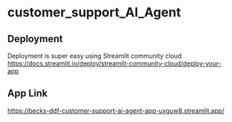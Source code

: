 # customer_support_AI_Agent
## Deployment
Deployment is super easy using Streamlit community cloud https://docs.streamlit.io/deploy/streamlit-community-cloud/deploy-your-app

## App Link
https://becks-ddf-customer-support-ai-agent-app-uxguw8.streamlit.app/

